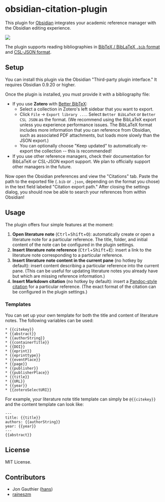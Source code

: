 # obsidian-citation-plugin

This plugin for [Obsidian](https://obsidian.md) integrates your academic reference manager with the Obsidian editing experience.

![](screenshot.png)

The plugin supports reading bibliographies in [BibTeX / BibLaTeX `.bib` format][4] and [CSL-JSON format][1].

## Setup

You can install this plugin via the Obsidian "Third-party plugin interface." It requires Obsidian 0.9.20 or higher.

Once the plugin is installed, you must provide it with a bibliography file:

- If you use **Zotero** with [Better BibTeX][2]:
  - Select a collection in Zotero's left sidebar that you want to export.
  - Click `File` -> `Export library ...`. Select `Better BibLaTeX` or `Better CSL JSON` as the format. (We recommend using the BibLaTeX export unless you experience performance issues. The BibLaTeX format includes more information that you can reference from Obsidian, such as associated PDF attachments, but loads more slowly than the JSON export.)
  - You can optionally choose "Keep updated" to automatically re-export the collection -- this is recommended!
- If you use other reference managers, check their documentation for BibLaTeX or CSL-JSON export support. We plan to officially support other managers in the future.

Now open the Obsidian preferences and view the "Citations" tab. Paste the path to the exported file (`.bib` or `.json`, depending on the format you chose) in the text field labeled "Citation export path." After closing the settings dialog, you should now be able to search your references from within Obsidian!

## Usage

The plugin offers four simple features at the moment:

1. **Open literature note** (<kbd>Ctrl</kbd>+<kbd>Shift</kbd>+<kbd>O</kbd>): automatically create or open a literature note for a particular reference. The title, folder, and initial content of the note can be configured in the plugin settings.
2. **Insert literature note reference** (<kbd>Ctrl</kbd>+<kbd>Shift</kbd>+<kbd>E</kbd>): insert a link to the literature note corresponding to a particular reference.
3. **Insert literature note content in the current pane** (no hotkey by default): insert content describing a particular reference into the current pane. (This can be useful for updating literature notes you already have but which are missing reference information.)
4. **Insert Markdown citation** (no hotkey by default): insert a [Pandoc-style citation][3] for a particular reference. (The exact format of the citation can be configured in the plugin settings.)

### Templates
You can set up your own template for both the title and content of literature notes. The following variables can be used:

```
* {{citekey}}
* {{abstract}}
* {{authorString}}
* {{containerTitle}}
* {{DOI}}
* {{eprint}}
* {{eprinttype}}
* {{eventPlace}}
* {{page}}
* {{publisher}}
* {{publisherPlace}}
* {{title}}
* {{URL}}
* {{year}}
* {{zoteroSelectURI}}
```
For example, your literature note title template can simply be `@{{citekey}}` and the content template can look like:
```
---
title: {{title}}
authors: {{authorString}}
year: {{year}}
---
{{abstract}}
```

## License

MIT License.

## Contributors

- Jon Gauthier ([hans](https://github.com/hans))
- [raineszm](https://github.com/raineszm)

[1]: https://github.com/citation-style-language/schema#csl-json-schema
[2]: https://retorque.re/zotero-better-bibtex/
[3]: https://pandoc.org/MANUAL.html#extension-citations
[4]: http://www.bibtex.org/
